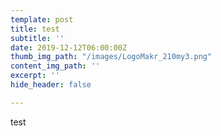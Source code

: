 ```yaml
---
template: post
title: test
subtitle: ''
date: 2019-12-12T06:00:00Z
thumb_img_path: "/images/LogoMakr_210my3.png"
content_img_path: ''
excerpt: ''
hide_header: false

---
```

test